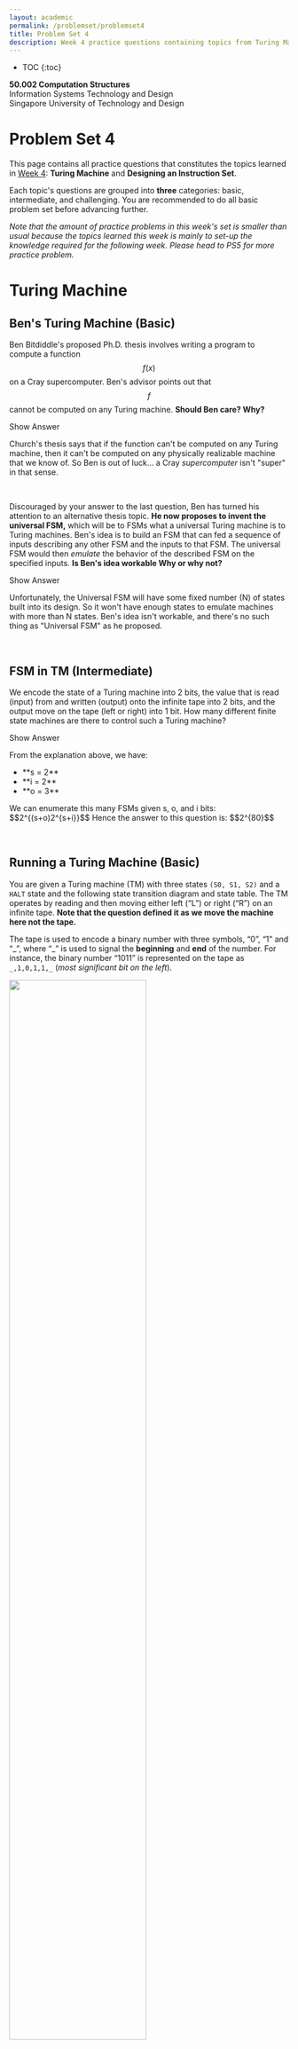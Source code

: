 ```yaml
---
layout: academic
permalink: /problemset/problemset4
title: Problem Set 4
description: Week 4 practice questions containing topics from Turing Machine and ISA.
---
```



* TOC
{:toc}

**50.002 Computation Structures**
<br>
Information Systems Technology and Design
<br>
Singapore University of Technology and Design

# Problem Set 4

This page contains all practice questions that constitutes the topics learned in <ins>Week 4</ins>:  **Turing Machine** and **Designing an Instruction Set**. 

Each topic's questions are grouped into **three** categories: basic, intermediate, and challenging. You are recommended to do all basic problem set before advancing further. 

*Note that the amount of practice problems in this week's set is smaller than usual because the topics learned this week is mainly to set-up the knowledge required for the following week. Please head to PS5 for more practice problem.* 


# Turing Machine

## Ben's Turing Machine (Basic)

  
Ben Bitdiddle's proposed Ph.D. thesis involves writing a program to compute a function $$f(x)$$ on a Cray supercomputer. Ben's advisor points out that $$f$$ cannot be computed on any Turing machine. **Should Ben care? Why?**


<div cursor="pointer" class="collapsible">Show Answer</div><div class="content_answer"><p>
Church's thesis says that if the function can't be computed on any Turing machine, then it can't be computed on any physically realizable machine that we know of. So Ben is out of luck... a Cray <i>supercomputer</i> isn't "super" in that sense.
</p></div><br>
  
  

Discouraged by your answer to the last question, Ben has turned his attention to an alternative thesis topic. **He now proposes to invent the universal FSM,** which will be to FSMs what a universal Turing machine is to Turing machines. Ben's idea is to build an FSM that can fed a sequence of inputs describing any other FSM and the inputs to that FSM. The universal FSM would then *emulate* the behavior of the described FSM on the specified inputs. **Is Ben's idea workable Why or why not?**



<div cursor="pointer" class="collapsible">Show Answer</div><div class="content_answer"><p>
Unfortunately, the Universal FSM will have some fixed number (N) of states built into its design. So it won't have enough states to emulate machines with more than N states. Ben's idea isn't workable, and there's no such thing as "Universal FSM" as he proposed.
</p></div><br>
  


## FSM in TM (Intermediate)
We encode the state of a Turing machine into 2 bits, the value that is read (input) from and written (output) onto the infinite tape into 2 bits, and the output move on the tape (left or right) into 1 bit. How many different finite state machines are there to control such a Turing machine? 


<div cursor="pointer" class="collapsible">Show Answer</div><div class="content_answer"><p>
From the explanation above, we have:
<ul>
<li> **s = 2**</li>
<li> **i = 2**</li>
<li> **o = 3**</li>
</ul>
We can enumerate this many FSMs given s, o, and i bits: $$2^{(s+o)2^{s+i}}$$ 
Hence the answer to this question is: $$2^{80}$$
</p></div><br>




## Running a Turing Machine (Basic)

You are given a Turing machine (TM) with three states `(S0, S1, S2)` and a `HALT` state and the following state transition diagram and state table. The TM operates by reading and then moving either left (“L”) or right (“R”) on an infinite tape. **Note that the question defined it as we move the machine here not the tape.**

The tape is used to encode a binary number with three symbols, “0”, “1” and “\_”, where “\_” is used to signal the **beginning** and **end** of the number. For instance, the binary number “1011” is represented on the tape as `_,1,0,1,1,_` (*most significant bit on the left*).

<img src="https://dl.dropboxusercontent.com/s/4s0rvpzhm6twih9/tmqns.png?raw=1" width="70%" height="70%">


If the tape is in the initial configuration `_,1,0,1,1,_`:
* and the Turing machine starts in **state `S0`**, 
* reading at the tape position of the `0`, 

...what is the state transition sequence that the machine is going to execute (including the start state S0) until it meets a `HALT`?


<div cursor="pointer" class="collapsible">Show Answer</div><div class="content_answer"><p>
Answering this is none other than executing the Turing Machine with the  given tape <code>_,1,0,1,1,_</code> and initial state <code>`S0`</code>, with the machine reading the tape at the <code>0</code>.
<br><br>
The sequences of the states until <code>HALT</code> is met is:
<code>S0, S0, S0, S0, S1, S1, S1, S2, S2, S2, HALT</code>
</p></div><br>

What is the **final configuration** of the tape after the TM has halted and **what does the TM do**?


<div cursor="pointer" class="collapsible">Show Answer</div><div class="content_answer"><p>
The final tape configuration is: <code>_,1,1,0,0,_</code>  It is obvious that the TM adds <code>1</code> to the input number.
</p></div><br>

## Edge Detector Machine (Intermediate)

The figure below shows a particular tape state *before* and *after* a Turing Machine that does *edge detection* is executed for 12 steps (12 clock cycles). 

Indicate **which of the following Turing Machine specification** [A], [B], [C], [D], [E] shown below is/are able to produce the "after" tape state *in exactly 12 cycles.

<img src="https://dl.dropboxusercontent.com/s/isangqp3fexcao5/edgeDetectorTM.png?raw=1" width="70%" height="70%">

* **Specification 1**: 
	$$\begin{matrix}
	S_i & \text{Input} & S_{i+1} & \text{Output} & \text{Move Tape}\\
	\hline
	S_0 & 0 & S_0 & 0 & L\\
	S_0 & 1 & S_1 & 1 & L\\
	S_1 & 0 & S_0 & 0 & L\\
	S_1 & 1 & S_2 & 0 & L\\
	S_2 & 0 & S_0 & 0 & L\\
	S_2 & 1 & S_2 & 0 & L\\
	\hline
	\end{matrix}$$<br><br>

* **Specification 2**: 
	$$\begin{matrix}
	S_i & \text{Input} & S_{i+1} & \text{Output} & \text{Move Tape}\\
	\hline
	S_0 & 0 & S_0 & 0 & L\\
	S_0 & 1 & S_1 & 1 & L\\
	S_1 & 0 & S_0 & 0 & L\\
	S_1 & 1 & S_1 & 1 & L\\
	\hline
	\end{matrix}$$<br><br>

* **Specification 3**: 
	$$\begin{matrix}
	S_i & \text{Input} & S_{i+1} & \text{Output} & \text{Move Tape}\\
	\hline
	S_0 & 0 & S_0 & 0 & L\\
	S_0 & 1 & S_1 & 1 & L\\
	S_1 & 0 & S_0 & 0 & L\\
	S_1 & 1 & S_1 & 0 & L\\
	\hline
	\end{matrix}$$<br><br>

* **Specification 4**: 
	$$\begin{matrix}
	S_i & \text{Input} & S_{i+1} & \text{Output} & \text{Move Tape}\\
	\hline
	S_0 & 0 & S_0 & 0 & L\\
	S_0 & 1 & S_1 & 1 & L\\
	S_1 & 0 & S_0 & 0 & L\\
	S_1 & 1 & S_2 & 1 & L\\
	S_2 & 0 & S_0 & 0 & L\\
	S_2 & 1 & S_2 & 1 & L\\
	\hline
	\end{matrix}$$<br><br>

* **Specification 5**: 
	$$\begin{matrix}
	S_i & \text{Input} & S_{i+1} & \text{Output} & \text{Move Tape}\\
	\hline
	S_0 & 0 & S_0 & 0 & L\\
	S_0 & 1 & S_1 & 1 & R\\
	S_1 & 0 & S_0 & 0 & L\\
	S_1 & 1 & S_2 & 0 & R\\
	S_2 & 0 & S_0 & 0 & L\\
	S_2 & 1 & S_2 & 0 & R\\
	\hline
	\end{matrix}$$<br><br>


<div cursor="pointer" class="collapsible">Show Answer</div><div class="content_answer"><p>
<strong>Specification 1</strong> and <strong>Specification 3</strong> produces the same output tape as shown above, given the initial tape content and the Turing Machine's start state (and location). We can run the machine five times with each specifications to obtain the answer, but the faster way is to observe them based on the functionality:
<ul>
<li> To detect an edge, there's no need to "re-read" previous input. Therefore <strong>Specification 5</strong> is definitely wrong (we only need to move the tape in one direction). </li>
<li> We only output <code>1</code> once on the occurence of an edge, so the specification shall not output too many <code>1</code>s. You can then start to suspect whether <strong>Specification 2</strong> and <strong>4</strong> are true, and quickly eliminate them from the pool of possible answers.  </li>
</ul>
</p></div><br>


# Designing an Instruction Set

## CPU Trivia (Basic)

1. How much memory can a 32-bit von Neumann machine have? *Explain your answer.*

	<div cursor="pointer" class="collapsible">Show Answer</div><div class="content_answer"><p>
	$$2^{32}$$ <strong>bytes</strong> because each address is also 32 bits long in a 32-bit von Neumann machine.
	</p></div><br>

2. Can a CPU have as many registers as possible, in theory?


	<div cursor="pointer" class="collapsible">Show Answer</div><div class="content_answer"><p>
	<strong>No</strong>. <i>Addresses</i> for each register involved in the instruction must be encoded <i>within the instruction</i>, i.e: 5 bits for 32 registers. An instruction is 32 bits long for Beta architecture, so having too many registers will make encoding infeasible.
	</p></div><br>

3. In Theory, which machine is least powerful but sufficient to compute each of the following functions? Choose for the four following possible choices ranked by its level of "powerfullness":  
	* Turing Machine (most powerful)
	* FSM
	* Combinational Logic (least powerful)
	* Uncomputable	
	
	<br>
	The functions in question are:
	* **Function 1:** A processor that executes Beta instruction set
	
	* **Function 2:** A device which takes as input the digits of a binary integer from left to right, and output 1 if the number entered so far is divisible by 6, and 0 otherwise. 
	
	* **Function 3:** A device that takes a sequence of binary digits, one each milisecond clock period, and output `1` if the sequence so far contains more `1`s than `0`s. 
	
	* **Function 4:** A device that takes as input an integer `n` between 0 and 20, and outputs the closing price of Apple Stock on the `n`$$^{th}$$ trading day of year 2019 (to the nearest whole dollar)

	<div cursor="pointer" class="collapsible">Show Answer</div><div class="content_answer"><p>
	<strong>Function 1:</strong> FSM
	<br>
	<strong>Function 2:</strong> FSM
	<br>
	<strong>Function 3:</strong>  Turing Machine
	<br>
	<strong>Function 4:</strong> Combinational Logic
	</p></div><br>


## Memory Addressing (Basic)

1. You are given that the 32-bit *word* at memory address `0` has a binary form of
	```cpp
	0000 0100 0000 0011 0000 0010 0000 0001
	```

	What is the value of the *byte* stored in address `0, 1, 2` and `3`, respectively? What are the hexadecimal forms of the bytes?

	<div cursor="pointer" class="collapsible">Show Answer</div><div class="content_answer"><p>
	1, 2, 3, and 4 are stored at address <code>0, 1, 2, 3</code> respectively.  The hex form is the word: <code>0x04 03 02 01</code>.
	</p></div><br>


2. How many bits of addresses are required at minimum to address the following chunk of data, assuming that they are **byte** addressable? 

	```cpp
	0000 0100 0000 0011 0000 0010 0000 0001
	1111 1111 0000 0000 1111 1111 0000 0000
	1010 1010 0011 1100 0101 0011 0011 0000 
	0000 0011 0010 1100 0101 1100 1100 0001
	0000 0000 0000 0000 0000 1100 1100 0001
	```
	

	<div  cursor="pointer"  class="collapsible">Show Answer</div>  <div  class="content_answer"><p>

	There are 20 bytes in the data above. We need at least $$\lceil\log_2(20)\rceil$$ which results to at least <strong>5 bits for addressing.</strong>
	</p></div>
